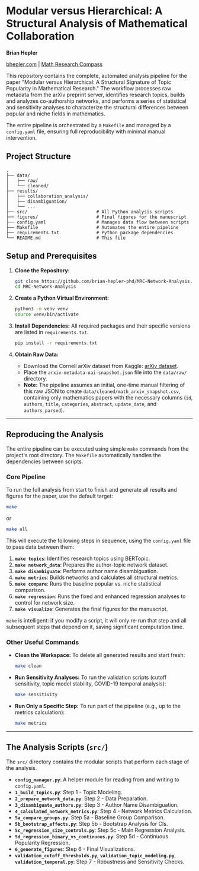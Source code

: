 # Modular versus Hierarchical: A Structural Analysis of Mathematical Collaboration

**Brian Hepler**

[bhepler.com](https://bhepler.com) | [Math Research Compass](https://mathresearchcompass.com)

This repository contains the complete, automated analysis pipeline for the paper "Modular versus Hierarchical: A Structural Signature of Topic Popularity in Mathematical Research." The workflow processes raw metadata from the arXiv preprint server, identifies research topics, builds and analyzes co-authorship networks, and performs a series of statistical and sensitivity analyses to characterize the structural differences between popular and niche fields in mathematics.

The entire pipeline is orchestrated by a `Makefile` and managed by a `config.yaml` file, ensuring full reproducibility with minimal manual intervention.

## Project Structure

```
.
├── data/
│   ├── raw/
│   └── cleaned/
├── results/
│   ├── collaboration_analysis/
│   ├── disambiguation/
│   └── ...
├── src/                          # All Python analysis scripts
├── figures/                      # Final figures for the manuscript
├── config.yaml                   # Manages data flow between scripts
├── Makefile                      # Automates the entire pipeline
├── requirements.txt              # Python package dependencies
└── README.md                     # This file
```

## Setup and Prerequisites

1.  **Clone the Repository:**
    ```bash
    git clone https://github.com/brian-hepler-phd/MRC-Network-Analysis.git
    cd MRC-Network-Analysis
    ```

2.  **Create a Python Virtual Environment:**
    ```bash
    python3 -m venv venv
    source venv/bin/activate
    ```

3.  **Install Dependencies:** All required packages and their specific versions are listed in `requirements.txt`.
    ```bash
    pip install -r requirements.txt
    ```

4.  **Obtain Raw Data:**
    *   Download the Cornell arXiv dataset from Kaggle: [arXiv dataset](https://www.kaggle.com/datasets/Cornell-University/arxiv).
    *   Place the `arxiv-metadata-oai-snapshot.json` file into the `data/raw/` directory.
    *   **Note:** The pipeline assumes an initial, one-time manual filtering of this raw JSON to create `data/cleaned/math_arxiv_snapshot.csv`, containing only mathematics papers with the necessary columns (`id`, `authors`, `title`, `categories`, `abstract`, `update_date`, and `authors_parsed`).

---

## Reproducing the Analysis

The entire pipeline can be executed using simple `make` commands from the project's root directory. The `Makefile` automatically handles the dependencies between scripts.

### Core Pipeline

To run the full analysis from start to finish and generate all results and figures for the paper, use the default target:

```bash
make
```
or
```bash
make all
```

This will execute the following steps in sequence, using the `config.yaml` file to pass data between them:

1.  **`make topics`**: Identifies research topics using BERTopic.
2.  **`make network_data`**: Prepares the author-topic network dataset.
3.  **`make disambiguate`**: Performs author name disambiguation.
4.  **`make metrics`**: Builds networks and calculates all structural metrics.
5.  **`make compare`**: Runs the baseline popular vs. niche statistical comparison.
6.  **`make regression`**: Runs the fixed and enhanced regression analyses to control for network size.
7.  **`make visualize`**: Generates the final figures for the manuscript.

`make` is intelligent: if you modify a script, it will only re-run that step and all subsequent steps that depend on it, saving significant computation time.

### Other Useful Commands

*   **Clean the Workspace:** To delete all generated results and start fresh:
    ```bash
    make clean
    ```
*   **Run Sensitivity Analyses:** To run the validation scripts (cutoff sensitivity, topic model stability, COVID-19 temporal analysis):
    ```bash
    make sensitivity
    ```
*   **Run Only a Specific Step:** To run part of the pipeline (e.g., up to the metrics calculation):
    ```bash
    make metrics
    ```

---

## The Analysis Scripts (`src/`)

The `src/` directory contains the modular scripts that perform each stage of the analysis.

-   **`config_manager.py`**: A helper module for reading from and writing to `config.yaml`.
-   **`1_build_topics.py`**: Step 1 - Topic Modeling.
-   **`2_prepare_network_data.py`**: Step 2 - Data Preparation.
-   **`3_disambiguate_authors.py`**: Step 3 - Author Name Disambiguation.
-   **`4_calculated_network_metrics.py`**: Step 4 - Network Metrics Calculation.
-   **`5a_compare_groups.py`**: Step 5a - Baseline Group Comparison.
-   **`5b_bootstrap_effects.py`**: Step 5b - Bootstrap Analysis for CIs.
-   **`5c_regression_size_controls.py`**: Step 5c - Main Regression Analysis.
-   **`5d_regression_binary_vs_continuous.py`**: Step 5d - Continuous Popularity Regression.
-   **`6_generate_figures`**: Step 6 - Final Visualizations.
-   **`validation_cutoff_thresholds.py`**, **`validation_topic_modeling.py`**, **`validation_temporal.py`**: Step 7 - Robustness and Sensitivity Checks.
```